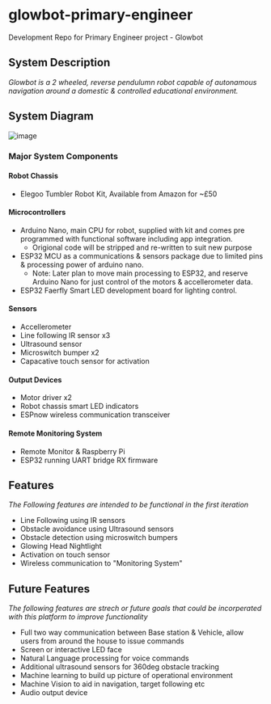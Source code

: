 # glowbot-primary-engineer
 Development Repo for Primary Engineer project - Glowbot

 ## System Description
_Glowbot is a 2 wheeled, reverse pendulumn robot capable of autonamous navigation around a domestic & controlled educational environment._

## System Diagram
![image](https://github.com/ImogenWren/glowbot-primary-engineer/assets/97303986/249ec820-b74b-4bbd-a434-96b13475d0b5)




### Major System Components
#### Robot Chassis
- Elegoo Tumbler Robot Kit, Available from Amazon for ~£50

 #### Microcontrollers
- Arduino Nano, main CPU for robot, supplied with kit and comes pre programmed with functional software including app integration.
     - Origional code will be stripped and re-written to suit new purpose
- ESP32 MCU as a communications & sensors package due to limited pins & processing power of arduino nano.
   - Note: Later plan to move main processing to ESP32, and reserve Arduino Nano for just control of the motors & accellerometer data.
- ESP32 Faerfly Smart LED development board for lighting control.

#### Sensors
- Accellerometer
- Line following IR sensor x3
- Ultrasound sensor
- Microswitch bumper x2
- Capacative touch sensor for activation

#### Output Devices
- Motor driver x2
- Robot chassis smart LED indicators
- ESPnow wireless communication transceiver

  


#### Remote Monitoring System
 - Remote Monitor & Raspberry Pi
 - ESP32 running UART bridge RX firmware

## Features
_The Following features are intended to be functional in the first iteration_
- Line Following using IR sensors
- Obstacle avoidance using Ultrasound sensors
- Obstacle detection using microswitch bumpers
- Glowing Head Nightlight
- Activation on touch sensor
- Wireless communication to "Monitoring System"

## Future Features
_The following features are strech or future goals that could be incorperated with this platform to improve functionality_
- Full two way communication between Base station & Vehicle, allow users from around the house to issue commands
- Screen or interactive LED face
- Natural Language processing for voice commands
- Additional ultrasound sensors for 360deg obstacle tracking
- Machine learning to build up picture of operational environment
- Machine Vision to aid in navigation, target following etc
- Audio output device

